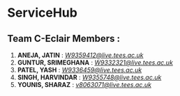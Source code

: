 # ServiceHub

## Team C-Eclair Members :

1. **ANEJA, JATIN** : *W9359412@live.tees.ac.uk*
2. **GUNTUR, SRIMEGHANA** : *W9332321@live.tees.ac.uk*
3. **PATEL, YASH** : *W9336459@live.tees.ac.uk*
4. **SINGH, HARVINDAR** : *W9355748@live.tees.ac.uk*
5. **YOUNIS, SHARAZ** : *v8063071@live.tees.ac.uk* 
